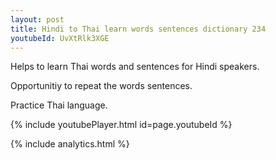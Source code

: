 ```yaml
---
layout: post
title: Hindi to Thai learn words sentences dictionary 234 
youtubeId: UvXtRlk3XGE
---
```

 
 
Helps to learn Thai words and sentences for Hindi speakers.

Opportunitiy to repeat the words sentences. 

Practice Thai language. 
 
{% include youtubePlayer.html id=page.youtubeId %}
 
 
{% include analytics.html %}